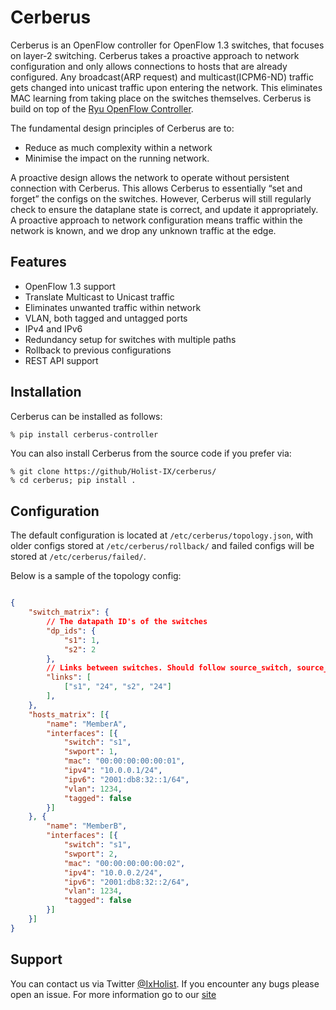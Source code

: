 # Cerberus

Cerberus is an OpenFlow controller for OpenFlow 1.3 switches, that focuses on
layer-2 switching. Cerberus takes a proactive approach to network configuration
and only allows connections to hosts that are already configured. Any
broadcast(ARP request) and multicast(ICPM6-ND) traffic gets changed into unicast
traffic upon entering the network. This eliminates MAC learning from taking
place on the switches themselves. Cerberus is build on top of the
[Ryu OpenFlow Controller](https://ryu.readthedocs.io/en/latest/index.html).

The fundamental design principles of Cerberus are to:

* Reduce as much complexity within a network
* Minimise the impact on the running network.

A proactive design allows the network to operate without persistent connection
with Cerberus. This allows Cerberus to essentially “set and forget” the
configs on the switches. However, Cerberus will still regularly check to ensure
the dataplane state is correct, and update it appropriately. A proactive
approach to network configuration means traffic within the network is known,
and we drop any unknown traffic at the edge.

## Features

* OpenFlow 1.3 support
* Translate Multicast to Unicast traffic
* Eliminates unwanted traffic within network
* VLAN, both tagged and untagged ports
* IPv4 and IPv6
* Redundancy setup for switches with multiple paths
* Rollback to previous configurations
* REST API support

## Installation

Cerberus can be installed as follows:

``` bash
% pip install cerberus-controller
```

You can also install Cerberus from the source code if you prefer via:

```
% git clone https://github/Holist-IX/cerberus/
% cd cerberus; pip install .
```


## Configuration

The default configuration is located at `/etc/cerberus/topology.json`, with
older configs stored at `/etc/cerberus/rollback/` and failed configs will
be stored at `/etc/cerberus/failed/`.

Below is a sample of the topology config:

``` json

{
    "switch_matrix": {
        // The datapath ID's of the switches
        "dp_ids": {
            "s1": 1,
            "s2": 2
        },
        // Links between switches. Should follow source_switch, source_port, destination_switch, destination_port
        "links": [
            ["s1", "24", "s2", "24"]
        ],
    },
    "hosts_matrix": [{
        "name": "MemberA",
        "interfaces": [{
            "switch": "s1",
            "swport": 1,
            "mac": "00:00:00:00:00:01",
            "ipv4": "10.0.0.1/24",
            "ipv6": "2001:db8:32::1/64",
            "vlan": 1234,
            "tagged": false
        }]
    }, {
        "name": "MemberB",
        "interfaces": [{
            "switch": "s1",
            "swport": 2,
            "mac": "00:00:00:00:00:02",
            "ipv4": "10.0.0.2/24",
            "ipv6": "2001:db8:32::2/64",
            "vlan": 1234,
            "tagged": false
        }]
    }]
}
```
## Support

You can contact us via Twitter [@IxHolist](https://twitter.com/IxHolist).
If you encounter any bugs please open an issue. For more information go to our
[site](https://holistix.iijlab.net/)